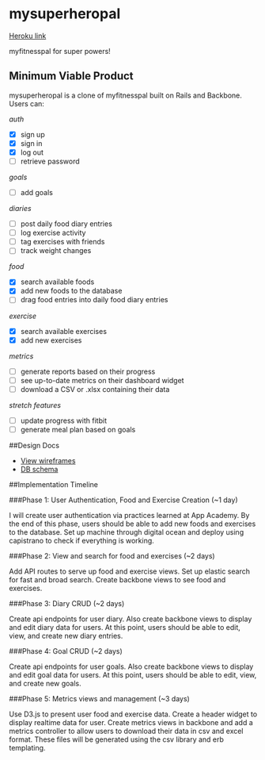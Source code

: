 # mysuperheropal

[Heroku link][heroku]

[heroku]: http://mysuperheropal.herokuapp.com/

myfitnesspal for super powers!

## Minimum Viable Product
mysuperheropal is a clone of myfitnesspal built on Rails and Backbone.  Users can:

*auth*
- [X] sign up
- [X] sign in
- [X] log out
- [ ] retrieve password

*goals*
- [ ] add goals

*diaries*
- [ ] post daily food diary entries
- [ ] log exercise activity
- [ ] tag exercises with friends
- [ ] track weight changes

*food*
- [X] search available foods
- [X] add new foods to the database
- [ ] drag food entries into daily food diary entries

*exercise*
- [X] search available exercises
- [X] add new exercises

*metrics*
- [ ] generate reports based on their progress
- [ ] see up-to-date metrics on their dashboard widget
- [ ] download a CSV or .xlsx containing their data

*stretch features*
- [ ] update progress with fitbit
- [ ] generate meal plan based on goals

##Design Docs

- [View wireframes][wireframes]
- [DB schema][schema]

[wireframes]: ./docs/views.md
[schema]: ./docs/schema.md

##Implementation Timeline

###Phase 1: User Authentication, Food and Exercise Creation (~1 day)

I will create user authentication via practices learned at App Academy.  By the end of this phase, users should be able to add new foods and exercises to the database.  Set up machine through digital ocean and deploy using capistrano to check if everything is working.

###Phase 2: View and search for food and exercises (~2 days)

Add API routes to serve up food and exercise views.  Set up elastic search for fast and broad search.  Create backbone views to see food and exercises.

###Phase 3: Diary CRUD (~2 days)

Create api endpoints for user diary.  Also create backbone views to display and edit diary data for users.  At this point, users should be able to edit, view, and create new diary entries.

###Phase 4: Goal CRUD (~2 days)

Create api endpoints for user goals.  Also create backbone views to display and edit goal data for users.  At this point, users should be able to edit, view, and create new goals.

###Phase 5: Metrics views and management (~3 days)

Use D3.js to present user food and exercise data.  Create a header widget to display realtime data for user.  Create metrics views in backbone and add a metrics controller to allow users to download their data in csv and excel format.  These files will be generated using the csv library and erb templating.
